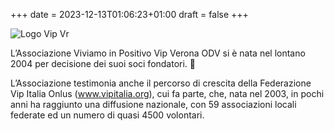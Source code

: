 +++
date = 2023-12-13T01:06:23+01:00
draft = false
+++

![Logo Vip Vr](/logo-vip-vr-ritaglio.png)

L’Associazione Viviamo in Positivo Vip Verona ODV si è nata nel lontano 2004 per decisione dei suoi soci fondatori. :clown_face:

L’Associazione testimonia anche il percorso di crescita della Federazione Vip Italia Onlus (www.vipitalia.org), cui fa parte, che, nata nel 2003, in pochi anni ha raggiunto una diffusione nazionale, con 59 associazioni locali federate ed un numero di quasi 4500 volontari.

